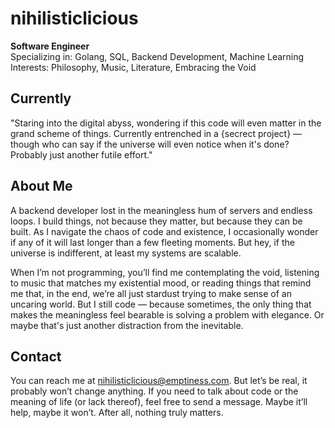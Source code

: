 # nihilisticlicious

**Software Engineer**  
Specializing in: Golang, SQL, Backend Development, Machine Learning  
Interests: Philosophy, Music, Literature, Embracing the Void

## Currently
"Staring into the digital abyss, wondering if this code will even matter in the grand scheme of things. Currently entrenched in a {secrect project} — though who can say if the universe will even notice when it's done? Probably just another futile effort."

## About Me
A backend developer lost in the meaningless hum of servers and endless loops. I build things, not because they matter, but because they can be built. As I navigate the chaos of code and existence, I occasionally wonder if any of it will last longer than a few fleeting moments. But hey, if the universe is indifferent, at least my systems are scalable.

When I’m not programming, you’ll find me contemplating the void, listening to music that matches my existential mood, or reading things that remind me that, in the end, we’re all just stardust trying to make sense of an uncaring world. But I still code — because sometimes, the only thing that makes the meaningless feel bearable is solving a problem with elegance. Or maybe that's just another distraction from the inevitable.

## Contact
You can reach me at nihilisticlicious@emptiness.com. But let’s be real, it probably won’t change anything. If you need to talk about code or the meaning of life (or lack thereof), feel free to send a message. Maybe it’ll help, maybe it won’t. After all, nothing truly matters.
